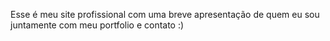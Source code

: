 Esse é meu site profissional com uma breve apresentação de quem eu sou juntamente com meu portfolio e contato :)
